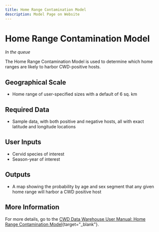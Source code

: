 ```yaml
---
title: Home Range Contamination Model
description: Model Page on Website
---
```


# Home Range Contamination Model
*In the queue*

The Home Range Contamination Model is used to determine which home ranges are likely to harbor CWD-positive hosts.

## Geographical Scale
* Home range of user-specified sizes with a default of 6 sq. km

## Required Data
* Sample data, with both positive and negative hosts, all with exact latitude and longitude locations

## User Inputs
* Cervid species of interest
* Season-year of interest

## Outputs
* A map showing the probability by age and sex segment that any given home range will harbor a CWD positive host

## More Information
For more details, go to the [CWD Data Warehouse User Manual: Home Range Contamination Model](https://pages.github.coecis.cornell.edu/CWHL/CWD-Data-Warehouse/habitatrisk.html){target="_blank"}.

